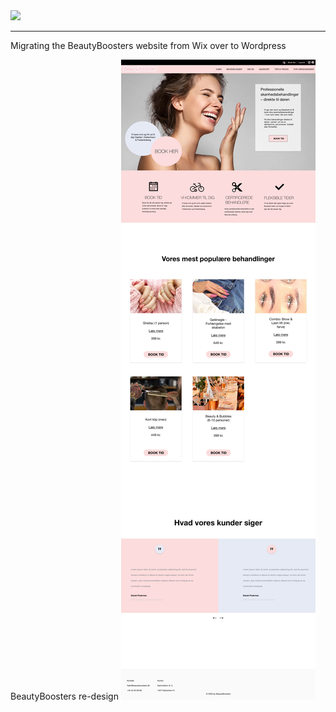 <img src="https://static.wixstatic.com/media/504f22_eb7e91a162b2435386d04dc8a8e788f1~mv2.png/v1/fill/w_366,h_76,al_c,q_85,usm_0.66_1.00_0.01/bb_header_pink-sky.webp">
<hr>

Migrating the BeautyBoosters website from Wix over to Wordpress


BeautyBoosters re-design
<img src="BeautyBoosters.png">

